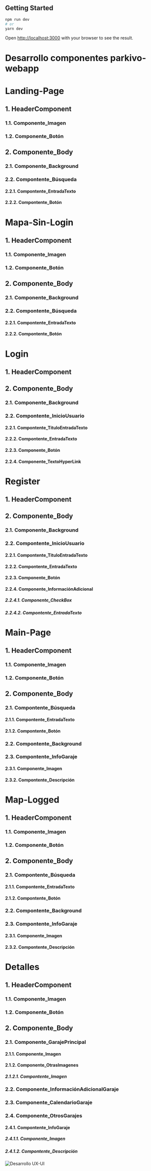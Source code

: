 ## Getting Started

```bash
npm run dev
# or
yarn dev
```

Open [http://localhost:3000](http://localhost:3000) with your browser to see the result.

# Desarrollo componentes parkivo-webapp

# Landing-Page
## 1. HeaderComponent
### 1.1. Componente_Imagen
### 1.2. Componente_Botón
## 2. Componente_Body
### 2.1. Componente_Background
### 2.2. Compontente_Búsqueda
#### 2.2.1. Compontente_EntradaTexto
#### 2.2.2. Compontente_Botón

# Mapa-Sin-Login
## 1. HeaderComponent
### 1.1. Componente_Imagen
### 1.2. Componente_Botón
## 2. Componente_Body
### 2.1. Componente_Background
### 2.2. Compontente_Búsqueda
#### 2.2.1. Compontente_EntradaTexto
#### 2.2.2. Compontente_Botón

# Login
## 1. HeaderComponent
## 2. Componente_Body
### 2.1. Componente_Background
### 2.2. Compontente_InicioUsuario
#### 2.2.1. Compontente_TituloEntradaTexto
#### 2.2.2. Compontente_EntradaTexto
#### 2.2.3. Componente_Botón
#### 2.2.4. Componente_TextoHyperLink

# Register
## 1. HeaderComponent
## 2. Componente_Body
### 2.1. Componente_Background
### 2.2. Compontente_InicioUsuario
#### 2.2.1. Compontente_TituloEntradaTexto
#### 2.2.2. Compontente_EntradaTexto
#### 2.2.3. Componente_Botón
#### 2.2.4. Componente_InformaciónAdicional
##### 2.2.4.1. Componente_CheckBox
##### 2.2.4.2. Compontente_EntradaTexto

# Main-Page
## 1. HeaderComponent
### 1.1. Componente_Imagen
### 1.2. Componente_Botón
## 2. Componente_Body
### 2.1. Compontente_Búsqueda
#### 2.1.1. Compontente_EntradaTexto
#### 2.1.2. Compontente_Botón
### 2.2. Compontente_Background
### 2.3. Compontente_InfoGaraje
#### 2.3.1. Componente_Imagen
#### 2.3.2. Compontente_Descripción

# Map-Logged
## 1. HeaderComponent
### 1.1. Componente_Imagen
### 1.2. Componente_Botón
## 2. Componente_Body
### 2.1. Compontente_Búsqueda
#### 2.1.1. Compontente_EntradaTexto
#### 2.1.2. Compontente_Botón
### 2.2. Compontente_Background
### 2.3. Compontente_InfoGaraje
#### 2.3.1. Componente_Imagen
#### 2.3.2. Compontente_Descripción

# Detalles
## 1. HeaderComponent
### 1.1. Componente_Imagen
### 1.2. Componente_Botón
## 2. Componente_Body
### 2.1. Componente_GarajePrincipal
#### 2.1.1. Componente_Imagen
#### 2.1.2. Componente_OtrasImagenes
##### 2.1.2.1. Compontente_Imagen
### 2.2. Componente_InformaciónAdicionalGaraje
### 2.3. Componente_CalendarioGaraje
### 2.4. Componente_OtrosGarajes
#### 2.4.1. Compontente_InfoGaraje
##### 2.4.1.1. Componente_Imagen
##### 2.4.1.2. Compontente_Descripción

![Desarrollo UX-UI](Desarrollo%20UX-UI.drawio.png)
